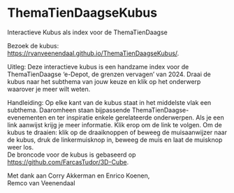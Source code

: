 # ThemaTienDaagseKubus
Interactieve Kubus als index voor de ThemaTienDaagse

Bezoek de kubus: https://rvanveenendaal.github.io/ThemaTienDaagseKubus/.

Uitleg:
Deze interactieve kubus is een handzame index voor de ThemaTienDaagse ‘e-Depot, de grenzen vervagen’ van 2024. Draai de kubus naar het subthema van jouw keuze en klik op het onderwerp waarover je meer wilt weten.

Handleiding:
Op elke kant van de kubus staat in het middelste vlak een subthema. Daaromheen staan bijpassende ThemaTienDaagse-evenementen en ter inspiratie enkele gerelateerde onderwerpen. Als je een link aanwijst krijg je meer informatie. Klik erop om de link te volgen. Om de kubus te draaien: klik op de draaiknoppen of beweeg de muisaanwijzer naar de kubus, druk de linkermuisknop in, beweeg de muis en laat de muisknop weer los.<br/>
De broncode voor de kubus is gebaseerd op https://github.com/FarcasTudor/3D-Cube.

Met dank aan Corry Akkerman en Enrico Koenen,<br/> 
Remco van Veenendaal
